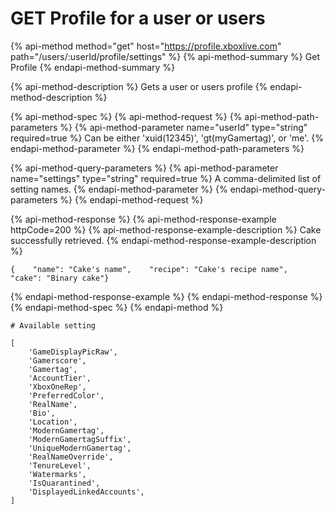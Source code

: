 # GET Profile for a user or users

{% api-method method="get" host="https://profile.xboxlive.com" path="/users/:userId/profile/settings" %}
{% api-method-summary %}
Get Profile
{% endapi-method-summary %}

{% api-method-description %}
Gets a user or users profile
{% endapi-method-description %}

{% api-method-spec %}
{% api-method-request %}
{% api-method-path-parameters %}
{% api-method-parameter name="userId" type="string" required=true %}
Can be either 'xuid\(12345\)', 'gt\(myGamertag\)', or 'me'.
{% endapi-method-parameter %}
{% endapi-method-path-parameters %}

{% api-method-query-parameters %}
{% api-method-parameter name="settings" type="string" required=true %}
A comma-delimited list of setting names.
{% endapi-method-parameter %}
{% endapi-method-query-parameters %}
{% endapi-method-request %}

{% api-method-response %}
{% api-method-response-example httpCode=200 %}
{% api-method-response-example-description %}
Cake successfully retrieved.
{% endapi-method-response-example-description %}

```
{    "name": "Cake's name",    "recipe": "Cake's recipe name",    "cake": "Binary cake"}
```
{% endapi-method-response-example %}
{% endapi-method-response %}
{% endapi-method-spec %}
{% endapi-method %}

```text
# Available setting

[
    'GameDisplayPicRaw',
    'Gamerscore',
    'Gamertag',
    'AccountTier',
    'XboxOneRep',
    'PreferredColor',
    'RealName',
    'Bio',
    'Location',
    'ModernGamertag',
    'ModernGamertagSuffix',
    'UniqueModernGamertag',
    'RealNameOverride',
    'TenureLevel',
    'Watermarks',
    'IsQuarantined',
    'DisplayedLinkedAccounts',
]
```



